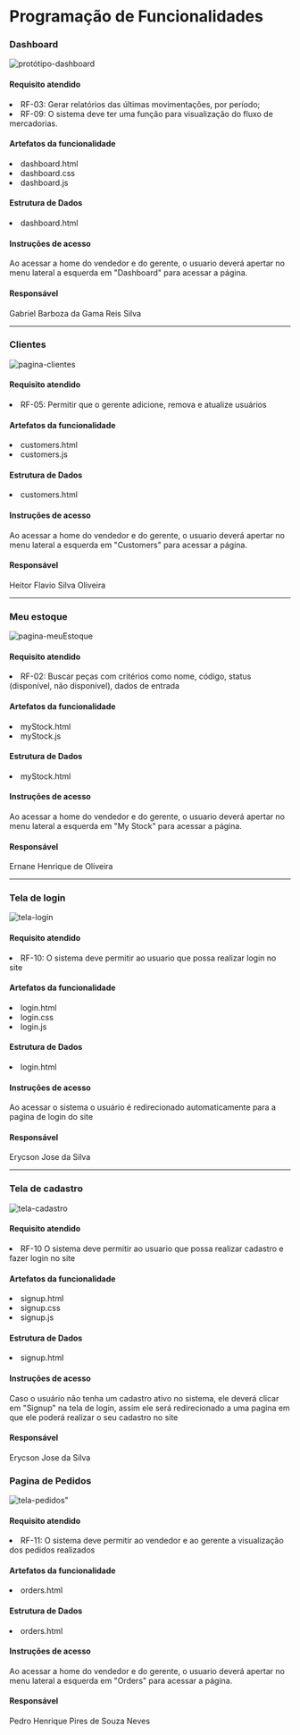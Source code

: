 # Programação de Funcionalidades

### Dashboard

<img src="img/DashboardSFAP.png" alt="protótipo-dashboard">


#### Requisito atendido

<li> RF-03: Gerar relatórios das últimas movimentações, por período;</li>
<li>RF-09:	O sistema deve ter uma função para visualização do fluxo de mercadorias.</li>


#### Artefatos da funcionalidade

<li>dashboard.html</li>
<li>dashboard.css</li>
<li>dashboard.js</li>

#### Estrutura de Dados

<li>dashboard.html</li>


#### Instruções de acesso

Ao acessar a home do vendedor e do gerente, o usuario deverá apertar no menu lateral a esquerda em "Dashboard" para acessar a página.


#### Responsável

Gabriel Barboza da Gama Reis Silva

<hr>

### Clientes

<img src="img/clientesSFAP.png" alt="pagina-clientes">


#### Requisito atendido

<li>RF-05:	Permitir que o gerente adicione, remova e atualize usuários</li>


#### Artefatos da funcionalidade

<li>customers.html</li>
<li>customers.js</li>


#### Estrutura de Dados

<li>customers.html</li>


#### Instruções de acesso

Ao acessar a home do vendedor e do gerente, o usuario deverá apertar no menu lateral a esquerda em "Customers" para acessar a página.



#### Responsável

Heitor Flavio Silva Oliveira

<hr>

### Meu estoque

<img src="img/meuEstoqueSFAP.png" alt="pagina-meuEstoque">


#### Requisito atendido

<li>RF-02: Buscar peças com critérios como nome, código, status (disponível, não disponível), dados de entrada</li>


#### Artefatos da funcionalidade

<li>myStock.html</li>
<li>myStock.js</li>


#### Estrutura de Dados

<li>myStock.html</li>


#### Instruções de acesso

Ao acessar a home do vendedor e do gerente, o usuario deverá apertar no menu lateral a esquerda em "My Stock" para acessar a página.


#### Responsável

Ernane Henrique de Oliveira

<hr>

### Tela de login

<img src="img/loginSFAP.png" alt="tela-login">


#### Requisito atendido

<li>RF-10:	O sistema deve permitir ao usuario que possa realizar login no site</li>


#### Artefatos da funcionalidade

<li>login.html</li>
<li>login.css</li>
<li>login.js</li>


#### Estrutura de Dados

<li>login.html</li>


#### Instruções de acesso

Ao acessar o sistema o usuário é redirecionado automaticamente para a pagina de login do site


#### Responsável

Erycson Jose da Silva

<hr>

### Tela de cadastro

<img src="img/cadastroSFAP.png" alt="tela-cadastro">

#### Requisito atendido

<li>RF-10	O sistema deve permitir ao usuario que possa realizar cadastro e fazer login no site</li>


#### Artefatos da funcionalidade

<li>signup.html</li>
<li>signup.css</li>
<li>signup.js</li>


#### Estrutura de Dados

<li>signup.html</li>


#### Instruções de acesso

Caso o usuário não tenha um cadastro ativo no sistema, ele deverá clicar em "Signup" na tela de login, assim ele será redirecionado a uma pagina em que ele poderá realizar o seu cadastro no site


#### Responsável

Erycson Jose da Silva

### Pagina de Pedidos

<img src="img/pedidosSFAP.png" alt="tela-pedidos">"

#### Requisito atendido

<li>RF-11:	O sistema deve permitir ao vendedor e ao gerente a visualização dos pedidos realizados</li>


#### Artefatos da funcionalidade

<li>orders.html</li>



#### Estrutura de Dados

<li>orders.html</li>


#### Instruções de acesso

Ao acessar a home do vendedor e do gerente, o usuario deverá apertar no menu lateral a esquerda em "Orders" para acessar a página.


#### Responsável
Pedro Henrique Pires de Souza Neves 


